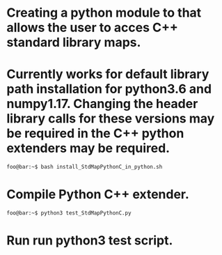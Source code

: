 # Creating a python module to that allows the user to acces C++ standard library maps.
# Currently works for default library path installation for python3.6 and numpy1.17. Changing the header library calls for these versions may be required in the C++ python extenders may be required.
```console
foo@bar:~$ bash install_StdMapPythonC_in_python.sh
```
# Compile Python C++ extender.
```console
foo@bar:~$ python3 test_StdMapPythonC.py
```
# Run run python3 test script.
